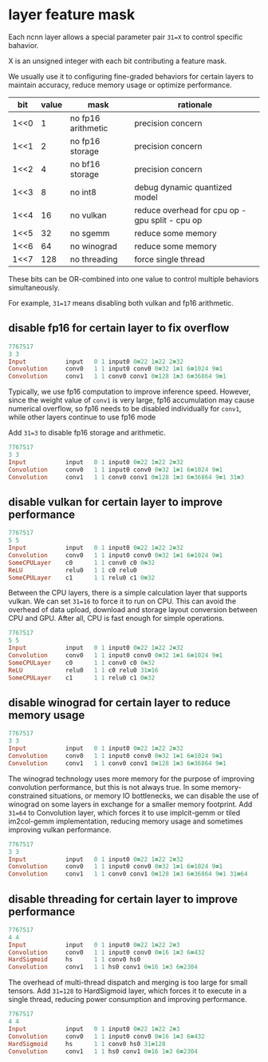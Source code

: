# layer feature mask

Each ncnn layer allows a special parameter pair `31=X` to control specific bahavior.

X is an unsigned integer with each bit contributing a feature mask.

We usually use it to configuring fine-graded behaviors for certain layers to maintain accuracy, reduce memory usage or optimize performance.

|bit|value|mask|rationale|
|---|---|---|---|
|1<<0|1|no fp16 arithmetic|precision concern|
|1<<1|2|no fp16 storage|precision concern|
|1<<2|4|no bf16 storage|precision concern|
|1<<3|8|no int8|debug dynamic quantized model|
|1<<4|16|no vulkan|reduce overhead for cpu op - gpu split - cpu op|
|1<<5|32|no sgemm|reduce some memory|
|1<<6|64|no winograd|reduce some memory|
|1<<7|128|no threading|force single thread|

These bits can be OR-combined into one value to control multiple behaviors simultaneously.

For example, `31=17` means disabling both vulkan and fp16 arithmetic.

## disable fp16 for certain layer to fix overflow

```ruby
7767517
3 3
Input           input   0 1 input0 0=22 1=22 2=32
Convolution     conv0   1 1 input0 conv0 0=32 1=1 6=1024 9=1
Convolution     conv1   1 1 conv0 conv1 0=128 1=3 6=36864 9=1
```

Typically, we use fp16 computation to improve inference speed.
However, since the weight value of `conv1` is very large, fp16 accumulation may cause numerical overflow, so fp16 needs to be disabled individually for `conv1`, while other layers continue to use fp16 mode

Add `31=3` to disable fp16 storage and arithmetic.

```ruby
7767517
3 3
Input           input   0 1 input0 0=22 1=22 2=32
Convolution     conv0   1 1 input0 conv0 0=32 1=1 6=1024 9=1
Convolution     conv1   1 1 conv0 conv1 0=128 1=3 6=36864 9=1 31=3
```

## disable vulkan for certain layer to improve performance

```ruby
7767517
5 5
Input           input   0 1 input0 0=22 1=22 2=32
Convolution     conv0   1 1 input0 conv0 0=32 1=1 6=1024 9=1
SomeCPULayer    c0      1 1 conv0 c0 0=32
ReLU            relu0   1 1 c0 relu0
SomeCPULayer    c1      1 1 relu0 c1 0=32
```

Between the CPU layers, there is a simple calculation layer that supports vulkan. We can set `31=16` to force it to run on CPU. This can avoid the overhead of data upload, download and storage layout conversion between CPU and GPU. After all, CPU is fast enough for simple operations.

```ruby
7767517
5 5
Input           input   0 1 input0 0=22 1=22 2=32
Convolution     conv0   1 1 input0 conv0 0=32 1=1 6=1024 9=1
SomeCPULayer    c0      1 1 conv0 c0 0=32
ReLU            relu0   1 1 c0 relu0 31=16
SomeCPULayer    c1      1 1 relu0 c1 0=32
```

## disable winograd for certain layer to reduce memory usage

```ruby
7767517
3 3
Input           input   0 1 input0 0=22 1=22 2=32
Convolution     conv0   1 1 input0 conv0 0=32 1=1 6=1024 9=1
Convolution     conv1   1 1 conv0 conv1 0=128 1=3 6=36864 9=1
```

The winograd technology uses more memory for the purpose of improving convolution performance, but this is not always true. In some memory-constrained situations, or memory IO bottlenecks, we can disable the use of winograd on some layers in exchange for a smaller memory footprint. Add `31=64` to Convolution layer, which forces it to use implcit-gemm or tiled im2col-gemm implementation, reducing memory usage and sometimes improving vulkan performance.

```ruby
7767517
3 3
Input           input   0 1 input0 0=22 1=22 2=32
Convolution     conv0   1 1 input0 conv0 0=32 1=1 6=1024 9=1
Convolution     conv1   1 1 conv0 conv1 0=128 1=3 6=36864 9=1 31=64
```

## disable threading for certain layer to improve performance

```ruby
7767517
4 4
Input           input   0 1 input0 0=22 1=22 2=3
Convolution     conv0   1 1 input0 conv0 0=16 1=3 6=432
HardSigmoid     hs      1 1 conv0 hs0
Convolution     conv1   1 1 hs0 conv1 0=16 1=3 6=2304
```

The overhead of multi-thread dispatch and merging is too large for small tensors. Add `31=128` to HardSigmoid layer, which forces it to execute in a single thread, reducing power consumption and improving performance.

```ruby
7767517
4 4
Input           input   0 1 input0 0=22 1=22 2=3
Convolution     conv0   1 1 input0 conv0 0=16 1=3 6=432
HardSigmoid     hs      1 1 conv0 hs0 31=128
Convolution     conv1   1 1 hs0 conv1 0=16 1=3 6=2304
```
